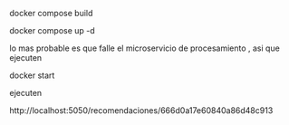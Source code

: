
docker compose build

docker compose up -d

lo mas probable es que falle el microservicio de procesamiento , asi que ejecuten

docker start <nombre del contenedor>

ejecuten 

http://localhost:5050/recomendaciones/666d0a17e60840a86d48c913






